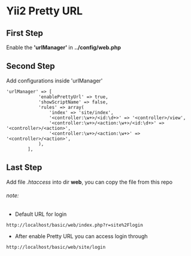 # Yii2 Pretty URL

## First Step
Enable the **'urlManager'** in **../config/web.php**

## Second Step
Add configurations inside 'urlManager'

```
'urlManager' => [
            'enablePrettyUrl' => true,
            'showScriptName' => false,
            'rules' => array(
                'index' => 'site/index',
                '<controller:\w+>/<id:\d+>' => '<controller>/view',
                '<controller:\w+>/<action:\w+>/<id:\d+>' => '<controller>/<action>',
                '<controller:\w+>/<action:\w+>' => '<controller>/<action>',
            ),
        ],
```

## Last Step
Add file *.htaccess* into dir **web**, you can copy the file from this repo

###### note:
* Default URL for login
```
http://localhost/basic/web/index.php?r=site%2Flogin
```
* After enable Pretty URL you can access login through
```
http://localhost/basic/web/site/login
```
